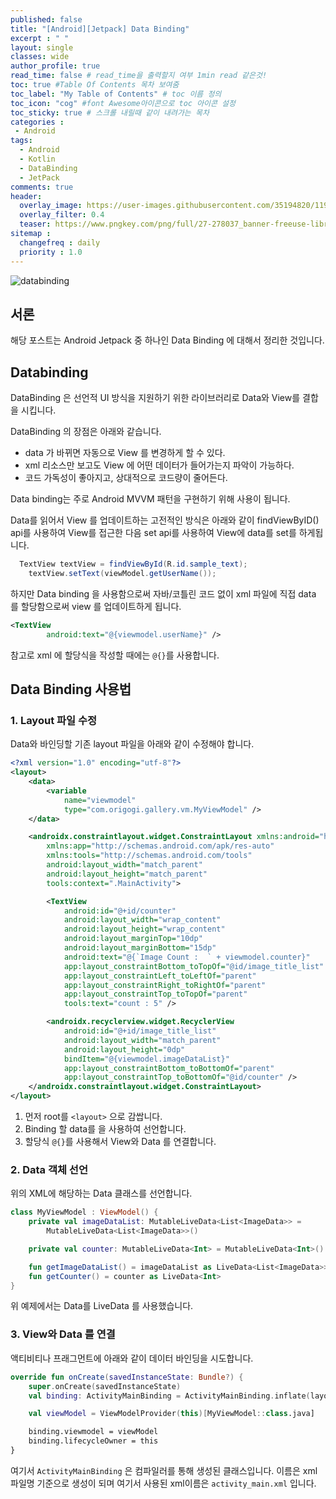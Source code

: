 ```yaml
---
published: false
title: "[Android][Jetpack] Data Binding"	
excerpt : " "	
layout: single	
classes: wide
author_profile: true	
read_time: false # read_time을 출력할지 여부 1min read 같은것!	
toc: true #Table Of Contents 목차 보여줌	
toc_label: "My Table of Contents" # toc 이름 정의	
toc_icon: "cog" #font Awesome아이콘으로 toc 아이콘 설정	
toc_sticky: true # 스크롤 내릴때 같이 내려가는 목차	
categories :	
 - Android	
tags: 	
  - Android
  - Kotlin
  - DataBinding
  - JetPack
comments: true	
header:
  overlay_image: https://user-images.githubusercontent.com/35194820/119770376-18f76c80-bef7-11eb-8b3e-abca9300d1c1.gif
  overlay_filter: 0.4
  teaser: https://www.pngkey.com/png/full/27-278037_banner-freeuse-library-android-transparent-app-android-development.png
sitemap :	
  changefreq : daily	
  priority : 1.0	
---
```


![databinding](https://user-images.githubusercontent.com/35194820/119796020-f758ae00-bf13-11eb-975f-f09bfd895ef1.PNG)

## 서론

해당 포스트는 Android Jetpack 중 하나인 Data Binding 에 대해서 정리한 것입니다.

## Databinding

DataBinding 은 선언적 UI 방식을 지원하기 위한 라이브러리로 Data와 View를 결합을 시킵니다.

DataBinding 의 장점은 아래와 같습니다.

- data 가 바뀌면 자동으로 View 를 변경하게 할 수 있다.
- xml 리소스만 보고도 View 에 어떤 데이터가 들어가는지 파악이 가능하다.
- 코드 가독성이 좋아지고, 상대적으로 코드량이 줄어든다.

Data binding는 주로 Android MVVM 패턴을 구현하기 위해 사용이 됩니다.

Data를 읽어서 View 를 업데이트하는 고전적인 방식은 아래와 같이 findViewByID() api를 사용하여 View를 접근한 다음 set api를 사용하여 View에 data를 set를 하게됩니다.

~~~java
  TextView textView = findViewById(R.id.sample_text);
    textView.setText(viewModel.getUserName());
~~~

하지만 Data binding 을 사용함으로써 자바/코틀린 코드 없이 xml 파일에 직접 data 를 할당함으로써 view 를 업데이트하게 됩니다. 

~~~xml
<TextView
        android:text="@{viewmodel.userName}" />
~~~

참고로 xml 에 할당식을 작성할 때에는 `@{}`를 사용합니다.

## Data Binding 사용법

### 1. Layout 파일 수정

Data와 바인딩할 기존 layout 파일을 아래와 같이 수정해야 합니다.

~~~xml
<?xml version="1.0" encoding="utf-8"?>
<layout>
    <data>
        <variable
            name="viewmodel"
            type="com.origogi.gallery.vm.MyViewModel" />
    </data>

    <androidx.constraintlayout.widget.ConstraintLayout xmlns:android="http://schemas.android.com/apk/res/android"
        xmlns:app="http://schemas.android.com/apk/res-auto"
        xmlns:tools="http://schemas.android.com/tools"
        android:layout_width="match_parent"
        android:layout_height="match_parent"
        tools:context=".MainActivity">

        <TextView
            android:id="@+id/counter"
            android:layout_width="wrap_content"
            android:layout_height="wrap_content"
            android:layout_marginTop="10dp"
            android:layout_marginBottom="15dp"
            android:text="@{`Image Count :  ` + viewmodel.counter}"
            app:layout_constraintBottom_toTopOf="@id/image_title_list"
            app:layout_constraintLeft_toLeftOf="parent"
            app:layout_constraintRight_toRightOf="parent"
            app:layout_constraintTop_toTopOf="parent"
            tools:text="count : 5" />

        <androidx.recyclerview.widget.RecyclerView
            android:id="@+id/image_title_list"
            android:layout_width="match_parent"
            android:layout_height="0dp"
            bindItem="@{viewmodel.imageDataList}"
            app:layout_constraintBottom_toBottomOf="parent"
            app:layout_constraintTop_toBottomOf="@id/counter" />
    </androidx.constraintlayout.widget.ConstraintLayout>
</layout>

~~~

1. 먼저 root를 `<layout>` 으로 감쌉니다.
2. Binding 할 data를 <data> 을 사용하여 선언합니다.
3. 할당식 `@{}`를 사용해서 View와 Data 를 연결합니다.

### 2. Data 객체 선언

위의 XML에 해당하는 Data 클래스를 선언합니다.

~~~kotlin
class MyViewModel : ViewModel() {
    private val imageDataList: MutableLiveData<List<ImageData>> =
        MutableLiveData<List<ImageData>>()

    private val counter: MutableLiveData<Int> = MutableLiveData<Int>()

    fun getImageDataList() = imageDataList as LiveData<List<ImageData>>
    fun getCounter() = counter as LiveData<Int>
}
~~~

위 예제에서는 Data를 LiveData 를 사용했습니다.

### 3. View와 Data 를 연결

액티비티나 프래그먼트에 아래와 같이 데이터 바인딩을 시도합니다.

~~~kotlin
override fun onCreate(savedInstanceState: Bundle?) {
    super.onCreate(savedInstanceState)
    val binding: ActivityMainBinding = ActivityMainBinding.inflate(layoutInflater)

    val viewModel = ViewModelProvider(this)[MyViewModel::class.java]

    binding.viewmodel = viewModel
    binding.lifecycleOwner = this
}
~~~

여기서 `ActivityMainBinding` 은 컴파일러를 통해 생성된 클래스입니다. 이름은 xml 파일명 기준으로 생성이 되며 여기서 사용된 xml이름은 `activity_main.xml` 입니다.
